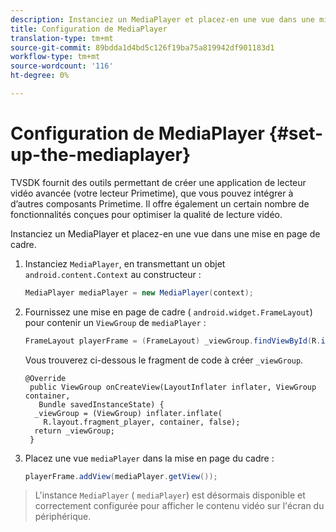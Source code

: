 ```yaml
---
description: Instanciez un MediaPlayer et placez-en une vue dans une mise en page de cadre.
title: Configuration de MediaPlayer
translation-type: tm+mt
source-git-commit: 89bdda1d4bd5c126f19ba75a819942df901183d1
workflow-type: tm+mt
source-wordcount: '116'
ht-degree: 0%

---
```



# Configuration de MediaPlayer {#set-up-the-mediaplayer}

TVSDK fournit des outils permettant de créer une application de lecteur vidéo avancée (votre lecteur Primetime), que vous pouvez intégrer à d’autres composants Primetime. Il offre également un certain nombre de fonctionnalités conçues pour optimiser la qualité de lecture vidéo.

Instanciez un MediaPlayer et placez-en une vue dans une mise en page de cadre.

1. Instanciez `MediaPlayer`, en transmettant un objet `android.content.Context` au constructeur :

   ```java
   MediaPlayer mediaPlayer = new MediaPlayer(context);
   ```

1. Fournissez une mise en page de cadre ( `android.widget.FrameLayout`) pour contenir un `ViewGroup` de `mediaPlayer` :

   ```java
   FrameLayout playerFrame = (FrameLayout) _viewGroup.findViewById(R.id.playerFrame);
   ```

   Vous trouverez ci-dessous le fragment de code à créer `_viewGroup`.

   ```
   @Override 
    public ViewGroup onCreateView(LayoutInflater inflater, ViewGroup container, 
      Bundle savedInstanceState) { 
     _viewGroup = (ViewGroup) inflater.inflate( 
       R.layout.fragment_player, container, false); 
     return _viewGroup; 
    }
   ```

1. Placez une vue `mediaPlayer` dans la mise en page du cadre :

   ```java
   playerFrame.addView(mediaPlayer.getView());
   ```

>L&#39;instance `MediaPlayer` ( `mediaPlayer`) est désormais disponible et correctement configurée pour afficher le contenu vidéo sur l&#39;écran du périphérique.